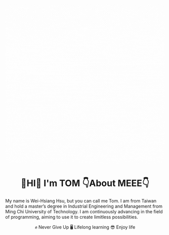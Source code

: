 ![](images/Hello.gif)
# <h1 align="center"> 👋HI👋  **I'm  TOM**  👇About MEEE👇 </h1>
My name is Wei-Hsiang Hsu, but you can call me Tom. I am from Taiwan and hold a master’s degree in Industrial Engineering and Management from Ming Chi University of Technology. I am continuously advancing in the field of programming, aiming to use it to create limitless possibilities.  
<p align="center"> ✊ Never Give Up 🖥 Lifelong learning 😎 Enjoy life </h1>
